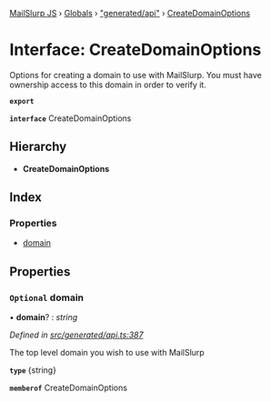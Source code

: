[MailSlurp JS](../README.md) › [Globals](../globals.md) › ["generated/api"](../modules/_generated_api_.md) › [CreateDomainOptions](_generated_api_.createdomainoptions.md)

# Interface: CreateDomainOptions

Options for creating a domain to use with MailSlurp. You must have ownership access to this domain in order to verify it.

**`export`** 

**`interface`** CreateDomainOptions

## Hierarchy

* **CreateDomainOptions**

## Index

### Properties

* [domain](_generated_api_.createdomainoptions.md#optional-domain)

## Properties

### `Optional` domain

• **domain**? : *string*

*Defined in [src/generated/api.ts:387](https://github.com/mailslurp/mailslurp-client-ts-js/blob/7141c32/src/generated/api.ts#L387)*

The top level domain you wish to use with MailSlurp

**`type`** {string}

**`memberof`** CreateDomainOptions
